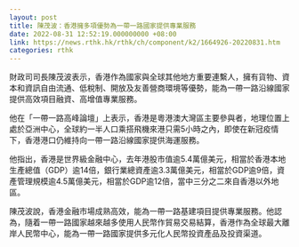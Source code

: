 ```yaml
---
layout: post
title: 陳茂波：香港擁多項優勢為一帶一路國家提供專業服務
date: 2022-08-31 12:52:19.000000000 +08:00
link: https://news.rthk.hk/rthk/ch/component/k2/1664926-20220831.htm
categories: rthk
---
```


財政司司長陳茂波表示，香港作為國家與全球其他地方重要連繫人，擁有貨物、資本和資訊自由流通、低稅制、開放及友善營商環境等優勢，能為一帶一路沿線國家提供高效項目融資、高增值專業服務。

他在「一帶一路高峰論壇」上表示，香港是粵港澳大灣區主要參與者，地理位置上處於亞洲中心，全球約一半人口乘搭飛機來港只需5小時之內，即使在新冠疫情下，香港港口仍維持向一帶一路沿線國家提供海運服務。

他指出，香港是世界級金融中心，去年港股市值逾5.4萬億美元，相當於香港本地生產總值（GDP）逾14倍，銀行業總資產逾3.3萬億美元，相當於GDP逾9倍，資產管理規模逾4.5萬億美元，相當於GDP逾12倍，當中三分之二來自香港以外地區。

陳茂波說，香港金融市場成熟高效，能為一帶一路基建項目提供專業服務。他認為，隨着一帶一路國家越來越多使用人民幣作貿易交易結算，香港作為全球最大離岸人民幣中心，能為一帶一路國家提供多元化人民幣投資產品及投資渠道。
